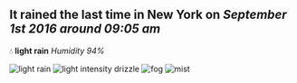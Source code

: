 ## It rained the last time in New York on *September 1st 2016 around 09:05 am*
💧  **light rain** *Humidity 94%*

![light rain](http://openweathermap.org/img/w/10d.png) ![light intensity drizzle](http://openweathermap.org/img/w/09d.png) ![fog](http://openweathermap.org/img/w/50d.png) ![mist](http://openweathermap.org/img/w/50d.png)
